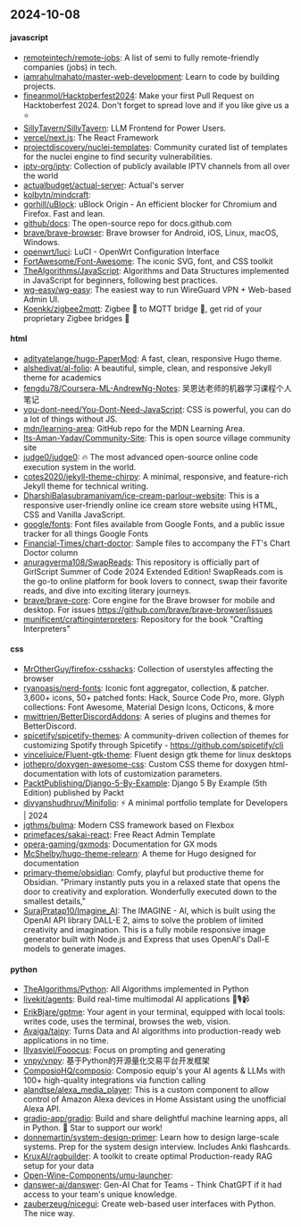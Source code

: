 ## 2024-10-08

#### javascript
* [remoteintech/remote-jobs](https://github.com/remoteintech/remote-jobs): A list of semi to fully remote-friendly companies (jobs) in tech.
* [iamrahulmahato/master-web-development](https://github.com/iamrahulmahato/master-web-development): Learn to code by building projects.
* [fineanmol/Hacktoberfest2024](https://github.com/fineanmol/Hacktoberfest2024): Make your first Pull Request on Hacktoberfest 2024. Don't forget to spread love and if you like give us a ⭐️
* [SillyTavern/SillyTavern](https://github.com/SillyTavern/SillyTavern): LLM Frontend for Power Users.
* [vercel/next.js](https://github.com/vercel/next.js): The React Framework
* [projectdiscovery/nuclei-templates](https://github.com/projectdiscovery/nuclei-templates): Community curated list of templates for the nuclei engine to find security vulnerabilities.
* [iptv-org/iptv](https://github.com/iptv-org/iptv): Collection of publicly available IPTV channels from all over the world
* [actualbudget/actual-server](https://github.com/actualbudget/actual-server): Actual's server
* [kolbytn/mindcraft](https://github.com/kolbytn/mindcraft): 
* [gorhill/uBlock](https://github.com/gorhill/uBlock): uBlock Origin - An efficient blocker for Chromium and Firefox. Fast and lean.
* [github/docs](https://github.com/github/docs): The open-source repo for docs.github.com
* [brave/brave-browser](https://github.com/brave/brave-browser): Brave browser for Android, iOS, Linux, macOS, Windows.
* [openwrt/luci](https://github.com/openwrt/luci): LuCI - OpenWrt Configuration Interface
* [FortAwesome/Font-Awesome](https://github.com/FortAwesome/Font-Awesome): The iconic SVG, font, and CSS toolkit
* [TheAlgorithms/JavaScript](https://github.com/TheAlgorithms/JavaScript): Algorithms and Data Structures implemented in JavaScript for beginners, following best practices.
* [wg-easy/wg-easy](https://github.com/wg-easy/wg-easy): The easiest way to run WireGuard VPN + Web-based Admin UI.
* [Koenkk/zigbee2mqtt](https://github.com/Koenkk/zigbee2mqtt): Zigbee 🐝 to MQTT bridge 🌉, get rid of your proprietary Zigbee bridges 🔨

#### html
* [adityatelange/hugo-PaperMod](https://github.com/adityatelange/hugo-PaperMod): A fast, clean, responsive Hugo theme.
* [alshedivat/al-folio](https://github.com/alshedivat/al-folio): A beautiful, simple, clean, and responsive Jekyll theme for academics
* [fengdu78/Coursera-ML-AndrewNg-Notes](https://github.com/fengdu78/Coursera-ML-AndrewNg-Notes): 吴恩达老师的机器学习课程个人笔记
* [you-dont-need/You-Dont-Need-JavaScript](https://github.com/you-dont-need/You-Dont-Need-JavaScript): CSS is powerful, you can do a lot of things without JS.
* [mdn/learning-area](https://github.com/mdn/learning-area): GitHub repo for the MDN Learning Area.
* [Its-Aman-Yadav/Community-Site](https://github.com/Its-Aman-Yadav/Community-Site): This is open source village community site
* [judge0/judge0](https://github.com/judge0/judge0): 🔥 The most advanced open-source online code execution system in the world.
* [cotes2020/jekyll-theme-chirpy](https://github.com/cotes2020/jekyll-theme-chirpy): A minimal, responsive, and feature-rich Jekyll theme for technical writing.
* [DharshiBalasubramaniyam/ice-cream-parlour-website](https://github.com/DharshiBalasubramaniyam/ice-cream-parlour-website): This is a responsive user-friendly online ice cream store website using HTML, CSS and Vanilla JavaScript.
* [google/fonts](https://github.com/google/fonts): Font files available from Google Fonts, and a public issue tracker for all things Google Fonts
* [Financial-Times/chart-doctor](https://github.com/Financial-Times/chart-doctor): Sample files to accompany the FT's Chart Doctor column
* [anuragverma108/SwapReads](https://github.com/anuragverma108/SwapReads): This repository is officially part of GirlScript Summer of Code 2024 Extended Edition! SwapReads.com is the go-to online platform for book lovers to connect, swap their favorite reads, and dive into exciting literary journeys.
* [brave/brave-core](https://github.com/brave/brave-core): Core engine for the Brave browser for mobile and desktop. For issues https://github.com/brave/brave-browser/issues
* [munificent/craftinginterpreters](https://github.com/munificent/craftinginterpreters): Repository for the book "Crafting Interpreters"

#### css
* [MrOtherGuy/firefox-csshacks](https://github.com/MrOtherGuy/firefox-csshacks): Collection of userstyles affecting the browser
* [ryanoasis/nerd-fonts](https://github.com/ryanoasis/nerd-fonts): Iconic font aggregator, collection, & patcher. 3,600+ icons, 50+ patched fonts: Hack, Source Code Pro, more. Glyph collections: Font Awesome, Material Design Icons, Octicons, & more
* [mwittrien/BetterDiscordAddons](https://github.com/mwittrien/BetterDiscordAddons): A series of plugins and themes for BetterDiscord.
* [spicetify/spicetify-themes](https://github.com/spicetify/spicetify-themes): A community-driven collection of themes for customizing Spotify through Spicetify - https://github.com/spicetify/cli
* [vinceliuice/Fluent-gtk-theme](https://github.com/vinceliuice/Fluent-gtk-theme): Fluent design gtk theme for linux desktops
* [jothepro/doxygen-awesome-css](https://github.com/jothepro/doxygen-awesome-css): Custom CSS theme for doxygen html-documentation with lots of customization parameters.
* [PacktPublishing/Django-5-By-Example](https://github.com/PacktPublishing/Django-5-By-Example): Django 5 By Example (5th Edition) published by Packt
* [divyanshudhruv/Minifolio](https://github.com/divyanshudhruv/Minifolio): ⚡ A minimal portfolio template for Developers | 2024
* [jgthms/bulma](https://github.com/jgthms/bulma): Modern CSS framework based on Flexbox
* [primefaces/sakai-react](https://github.com/primefaces/sakai-react): Free React Admin Template
* [opera-gaming/gxmods](https://github.com/opera-gaming/gxmods): Documentation for GX mods
* [McShelby/hugo-theme-relearn](https://github.com/McShelby/hugo-theme-relearn): A theme for Hugo designed for documentation
* [primary-theme/obsidian](https://github.com/primary-theme/obsidian): Comfy, playful but productive theme for Obsidian. "Primary instantly puts you in a relaxed state that opens the door to creativity and exploration. Wonderfully executed down to the smallest details,"
* [SurajPratap10/Imagine_AI](https://github.com/SurajPratap10/Imagine_AI): The IMAGINE - AI, which is built using the OpenAI API library DALL-E 2, aims to solve the problem of limited creativity and imagination. This is a fully mobile responsive image generator built with Node.js and Express that uses OpenAI's Dall-E models to generate images.

#### python
* [TheAlgorithms/Python](https://github.com/TheAlgorithms/Python): All Algorithms implemented in Python
* [livekit/agents](https://github.com/livekit/agents): Build real-time multimodal AI applications 🤖🎙️📹
* [ErikBjare/gptme](https://github.com/ErikBjare/gptme): Your agent in your terminal, equipped with local tools: writes code, uses the terminal, browses the web, vision.
* [Avaiga/taipy](https://github.com/Avaiga/taipy): Turns Data and AI algorithms into production-ready web applications in no time.
* [lllyasviel/Fooocus](https://github.com/lllyasviel/Fooocus): Focus on prompting and generating
* [vnpy/vnpy](https://github.com/vnpy/vnpy): 基于Python的开源量化交易平台开发框架
* [ComposioHQ/composio](https://github.com/ComposioHQ/composio): Composio equip's your AI agents & LLMs with 100+ high-quality integrations via function calling
* [alandtse/alexa_media_player](https://github.com/alandtse/alexa_media_player): This is a custom component to allow control of Amazon Alexa devices in Home Assistant using the unofficial Alexa API.
* [gradio-app/gradio](https://github.com/gradio-app/gradio): Build and share delightful machine learning apps, all in Python. 🌟 Star to support our work!
* [donnemartin/system-design-primer](https://github.com/donnemartin/system-design-primer): Learn how to design large-scale systems. Prep for the system design interview. Includes Anki flashcards.
* [KruxAI/ragbuilder](https://github.com/KruxAI/ragbuilder): A toolkit to create optimal Production-ready RAG setup for your data
* [Open-Wine-Components/umu-launcher](https://github.com/Open-Wine-Components/umu-launcher): 
* [danswer-ai/danswer](https://github.com/danswer-ai/danswer): Gen-AI Chat for Teams - Think ChatGPT if it had access to your team's unique knowledge.
* [zauberzeug/nicegui](https://github.com/zauberzeug/nicegui): Create web-based user interfaces with Python. The nice way.

